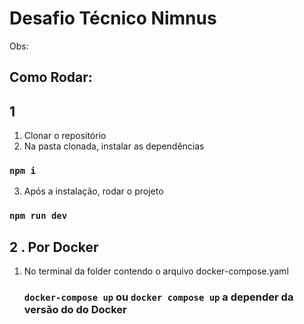 # Desafio Técnico Nimnus



Obs:

## Como Rodar: 

## 1

 1. Clonar o repositório
 2. Na pasta clonada, instalar as dependências
   ### `npm i`
 3.  Após a instalação, rodar o projeto
   ### `npm run dev`

   



## 2 . Por Docker 
 1. No terminal da folder contendo o arquivo docker-compose.yaml 


    ### `docker-compose up` ou `docker compose up` a depender da versão do do Docker


 

